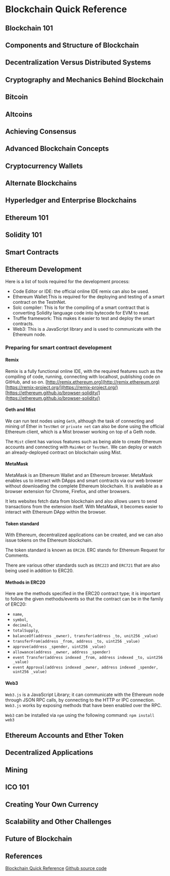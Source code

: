 # Blockchain Quick Reference

## Blockchain 101

## Components and Structure of Blockchain

## Decentralization Versus Distributed Systems

## Cryptography and Mechanics Behind Blockchain

## Bitcoin

## Altcoins

## Achieving Consensus

## Advanced Blockchain Concepts

## Cryptocurrency Wallets

## Alternate Blockchains

## Hyperledger and Enterprise Blockchains

## Ethereum 101

## Solidity 101

## Smart Contracts

## Ethereum Development

Here is a list of tools required for the development process:

- Code Editor or IDE: the official online IDE remix can also be used.
- Ethereum Wallet:This is required for the deploying and testing of a smart contract on the TestnNet.
- Solc compiler: This is for the compiling of a smart contract that is converting Solidity language code into bytecode
  for EVM to read.
- Truffle framework: This makes it easier to test and deploy the smart contracts.
- Web3: This is a JavaScript library and is used to communicate with the Ethereum node.

### Preparing for smart contract development

#### Remix

Remix is a fully functional online IDE, with the required features such as the compiling of code, running, connecting
with localhost, publishing code on GitHub, and so on.
[http://remix.ethereum.org](http://remix.ethereum.org)
[https://remix-project.org/](https://remix-project.org/)
[https://ethereum.github.io/browser-solidity/](https://ethereum.github.io/browser-solidity/)

#### Geth and Mist

We can run test nodes using `Geth`, although the task of connecting and mining of Ether in `TestNet` or `private net`
can also be done using the official Ethereum client, which is a Mist browser working on top of a Geth node.

The `Mist` client has various features such as being able to create Ethereum accounts and connecting with `MainNet` or
`TestNet`. We can deploy or watch an already-deployed contract on blockchain using Mist.

#### MetaMask

MetaMask is an Ethereum Wallet and an Ethereum browser. MetaMask enables us to interact with DApps and smart contracts
via our web browser without downloading the complete Ethereum blockchain. It is available as a browser extension for
Chrome, Firefox, and other browsers.

It lets websites fetch data from blockchain and also allows users to send transactions from the extension itself. With
MetaMask, it becomes easier to interact with Ethereum DApp within the browser.

#### Token standard

With Ethereum, decentralized applications can be created, and we can also issue tokens on the Ethereum blockchain.

The token standard is known as `ERC20`. ERC stands for Ethereum Request for Comments.

There are various other standards such as `ERC223` and `ERC721` that are also being used in addition to ERC20.

#### Methods in ERC20

Here are the methods specified in the ERC20 contract type; it is important to follow the given methods/events so that
the contract can be in the family of ERC20:

- `name`,
- `symbol`,
- `decimals`,
- `totalSupply`,
- `balanceOf(address _owner), transfer(address _to, unit256 _value)`
- `transferFrom(address _from, address _to, uint256 _value)`
- `approve(address _spender, uint256 _value)`
- `allowance(address _owner, address _spender)`
- `event Transfer(address indexed _from, address indexed _to, uint256 _value)`
- `event Approval(address indexed _owner, address indexed _spender, uint256 _value)`

#### Web3

`Web3.js` is a JavaScript Library; it can communicate with the Ethereum node through JSON RPC calls, by connecting to
the HTTP or IPC connection. `Web3.js` works by exposing methods that have been enabled over the RPC.

`Web3` can be installed via `npm` using the following command:
`npm install web3`


## Ethereum Accounts and Ether Token

## Decentralized Applications

## Mining

## ICO 101

## Creating Your Own Currency

## Scalability and Other Challenges

## Future of Blockchain

## References

[Blockchain Quick Reference](https://subscription.packtpub.com/book/data/9781788995788/)
[Github source code](https://github.com/PacktPublishing/Blockchain-Quick-Reference)
